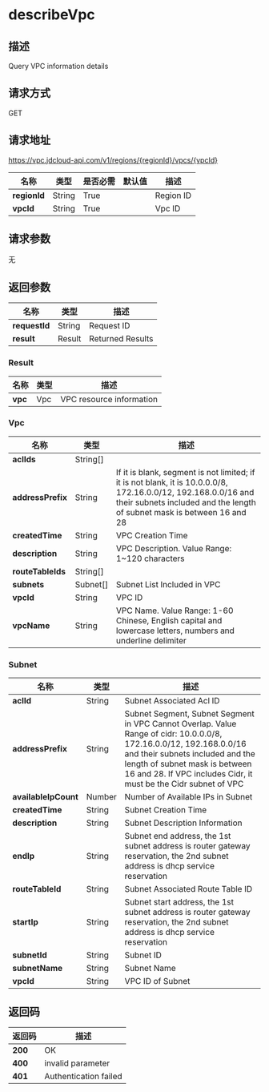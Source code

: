 # describeVpc


## 描述
Query VPC information details

## 请求方式
GET

## 请求地址
https://vpc.jdcloud-api.com/v1/regions/{regionId}/vpcs/{vpcId}

|名称|类型|是否必需|默认值|描述|
|---|---|---|---|---|
|**regionId**|String|True| |Region ID|
|**vpcId**|String|True| |Vpc ID|

## 请求参数
无


## 返回参数
|名称|类型|描述|
|---|---|---|
|**requestId**|String|Request ID|
|**result**|Result|Returned Results|

### Result
|名称|类型|描述|
|---|---|---|
|**vpc**|Vpc|VPC resource information|
### Vpc
|名称|类型|描述|
|---|---|---|
|**aclIds**|String[]| |
|**addressPrefix**|String|If it is blank, segment is not limited; if it is not blank, it is 10.0.0.0/8, 172.16.0.0/12, 192.168.0.0/16 and their subnets included and the length of subnet mask is between 16 and 28|
|**createdTime**|String|VPC Creation Time|
|**description**|String|VPC Description. Value Range: 1~120 characters|
|**routeTableIds**|String[]| |
|**subnets**|Subnet[]|Subnet List Included in VPC|
|**vpcId**|String|VPC ID|
|**vpcName**|String|VPC Name. Value Range: 1-60 Chinese, English capital and lowercase letters, numbers and underline delimiter|
### Subnet
|名称|类型|描述|
|---|---|---|
|**aclId**|String|Subnet Associated Acl ID|
|**addressPrefix**|String|Subnet Segment, Subnet Segment in VPC Cannot Overlap. Value Range of cidr: 10.0.0.0/8, 172.16.0.0/12, 192.168.0.0/16 and their subnets included and the length of subnet mask is between 16 and 28. If VPC includes Cidr, it must be the Cidr subnet of VPC|
|**availableIpCount**|Number|Number of Available IPs in Subnet|
|**createdTime**|String|Subnet Creation Time|
|**description**|String|Subnet Description Information|
|**endIp**|String|Subnet end address, the 1st subnet address is router gateway reservation, the 2nd subnet address is dhcp service reservation|
|**routeTableId**|String|Subnet Associated Route Table ID|
|**startIp**|String|Subnet start address, the 1st subnet address is router gateway reservation, the 2nd subnet address is dhcp service reservation|
|**subnetId**|String|Subnet ID|
|**subnetName**|String|Subnet Name|
|**vpcId**|String|VPC ID of Subnet|

## 返回码
|返回码|描述|
|---|---|
|**200**|OK|
|**400**|invalid parameter|
|**401**|Authentication failed|
